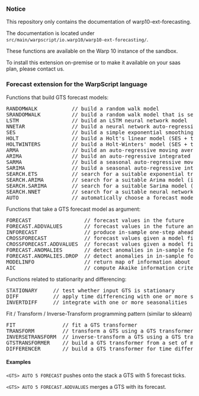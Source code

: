 
### Notice

This repository only contains the documentation of warp10-ext-forecasting.

The documentation is located under `src/main/warpscript/io.warp10/warp10-ext-forecasting/`.

These functions are available on the Warp 10 instance of the sandbox.

To install this extension on-premise or to make it available on your saas plan, please contact us.

### Forecast extension for the WarpScript language

Functions that build GTS forecast models:
<pre>
RANDOMWALK           // build a random walk model
SRANDOMWALK          // build a random walk model that is seeded with PRNG function
LSTM                 // build an LSTM neural network model
NNETAR               // build a neural network auto-regressive model
SES                  // build a simple exponential smoothing model
HOLT                 // build a Holt's linear model (SES + trend)
HOLTWINTERS          // build a Holt-Winters' model (SES + trend + seasonal)
ARMA                 // build an auto-regressive moving average model
ARIMA                // build an auto-regressive integrated moving average model
SARMA                // build a seasonal auto-regressive moving average model
SARIMA               // build a seasonal auto-regressive integrated moving average model
SEARCH.ETS           // search for a suitable exponential trend-seasonal model (include SES, HOLT and HOLTWINTERS)
SEARCH.ARIMA         // search for a suitable Arima model (include ARMA and ARIMA)
SEARCH.SARIMA        // search for a suitable Sarima model (include SARMA and SARIMA)
SEARCH.NNET          // search for a suitable neural network model (include LSTM and NNETAR)
AUTO                 // automatically choose a forecast model (include all of the above but ignore seasonal component)
</pre>

Functions that take a GTS forecast model as argument:
<pre>
FORECAST                 // forecast values in the future
FORECAST.ADDVALUES       // forecast values in the future and append them to observation GTS
INFORECAST               // produce in-sample one-step ahead forecasts
CROSSFORECAST            // forecast values given a model fitted with another GTS
CROSSFORECAST.ADDVALUES  // forecast values given a model fitted with another GTS and append them to input GTS
FORECAST.ANOMALIES       // detect anomalies in in-sample forecast
FORECAST.ANOMALIES.DROP  // detect anomalies in in-sample forecast and drop them from input GTS    
MODELINFO                // return map of information about the model
AIC                      // compute Akaike information criterion
</pre>

Functions related to stationarity and differencing:
<pre>
STATIONARY     // test whether input GTS is stationary
DIFF           // apply time differencing with one or more seasonalities
INVERTDIFF     // integrate with one or more seasonalities
</pre>

Fit / Transform / Inverse-Transform  programming pattern (similar to sklearn)
<pre>
FIT               // fit a GTS transformer
TRANSFORM         // transform a GTS using a GTS transformer
INVERSETRANSFORM  // inverse-transform a GTS using a GTS transformer
GTSTRANSFORMER    // build a GTS transformer from a set of macros
DIFFERENCER       // build a GTS transformer for time differencing
</pre>


#### Examples

`<GTS> AUTO 5 FORECAST` pushes onto the stack a GTS with 5 forecast ticks.

`<GTS> AUTO 5 FORECAST.ADDVALUES` merges a GTS with its forecast.

